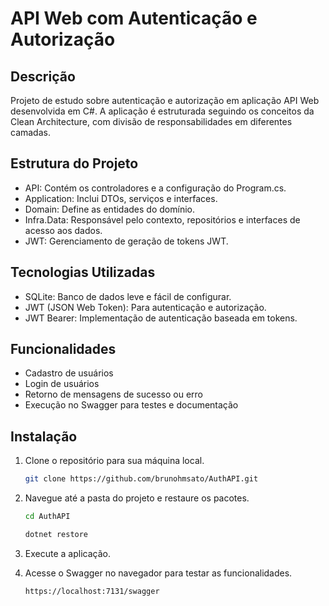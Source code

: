# API Web com Autenticação e Autorização

## Descrição

Projeto de estudo sobre autenticação e autorização em aplicação API Web desenvolvida em C#. A aplicação é estruturada seguindo os conceitos da Clean Architecture, com divisão de responsabilidades em diferentes camadas.

## Estrutura do Projeto
- API: Contém os controladores e a configuração do Program.cs.
- Application: Inclui DTOs, serviços e interfaces.
- Domain: Define as entidades do domínio.
- Infra.Data: Responsável pelo contexto, repositórios e interfaces de acesso aos dados.
- JWT: Gerenciamento de geração de tokens JWT.

## Tecnologias Utilizadas
- SQLite: Banco de dados leve e fácil de configurar.
- JWT (JSON Web Token): Para autenticação e autorização.
- JWT Bearer: Implementação de autenticação baseada em tokens.

## Funcionalidades
- Cadastro de usuários
- Login de usuários
- Retorno de mensagens de sucesso ou erro
- Execução no Swagger para testes e documentação

## Instalação

1. Clone o repositório para sua máquina local.
    ```bash
    git clone https://github.com/brunohmsato/AuthAPI.git
    ```

2. Navegue até a pasta do projeto e restaure os pacotes.
    ```bash
    cd AuthAPI
    ```

    ``` bash
    dotnet restore
    ```

3. Execute a aplicação.

4. Acesse o Swagger no navegador para testar as funcionalidades.
    ``` bash
    https://localhost:7131/swagger
    ```
